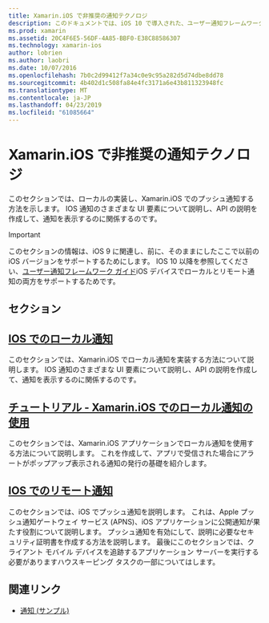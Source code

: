 ```yaml
---
title: Xamarin.iOS で非推奨の通知テクノロジ
description: このドキュメントでは、iOS 10 で導入された、ユーザー通知フレームワーク置き換わって iOS 通知のテクノロジについて説明します。
ms.prod: xamarin
ms.assetid: 20C4F6E5-56DF-4A85-BBF0-E38C88586307
ms.technology: xamarin-ios
author: lobrien
ms.author: laobri
ms.date: 10/07/2016
ms.openlocfilehash: 7b0c2d99412f7a34c0e9c95a282d5d74dbe8dd78
ms.sourcegitcommit: 4b402d1c508fa84e4fc3171a6e43b811323948fc
ms.translationtype: MT
ms.contentlocale: ja-JP
ms.lasthandoff: 04/23/2019
ms.locfileid: "61085664"
---
```

# <a name="deprecated-notification-technologies-in-xamarinios"></a>Xamarin.iOS で非推奨の通知テクノロジ

このセクションでは、ローカルの実装し、Xamarin.iOS でのプッシュ通知する方法を示します。 IOS 通知のさまざまな UI 要素について説明し、API の説明を作成して、通知を表示するのに関係するのです。

> [!IMPORTANT]
> このセクションの情報は、iOS 9 に関連し、前に、そのままにしたここで以前の iOS バージョンをサポートするためにします。 IOS 10 以降を参照してください、[ユーザー通知フレームワーク ガイド](~/ios/platform/user-notifications/index.md)iOS デバイスでローカルとリモート通知の両方をサポートするためです。

## <a name="sections"></a>セクション

<a name="Local Notifications In iOS" />

##  <a name="local-notifications-in-ioslocal-notifications-in-iosmd"></a>[IOS でのローカル通知](local-notifications-in-ios.md)

このセクションでは、Xamarin.iOS でローカル通知を実装する方法について説明します。 IOS 通知のさまざまな UI 要素について説明し、API の説明を作成して、通知を表示するのに関係するのです。

<a name="Local Notifications Walkthrough" />

##  <a name="walkthrough---using-local-notifications-in-xamarinioslocal-notifications-in-ios-walkthroughmd"></a>[チュートリアル - Xamarin.iOS でのローカル通知の使用](local-notifications-in-ios-walkthrough.md)

このセクションでは、Xamarin.iOS アプリケーションでローカル通知を使用する方法について説明します。 これを作成して、アプリで受信された場合にアラートがポップアップ表示される通知の発行の基礎を紹介します。

<a name="Remote Notifications In iOS" />

##  <a name="remote-notifications-in-iosremote-notifications-in-iosmd"></a>[IOS でのリモート通知](remote-notifications-in-ios.md)

このセクションでは、iOS でプッシュ通知を説明します。 これは、Apple プッシュ通知ゲートウェイ サービス (APNS)、iOS アプリケーションに公開通知が果たす役割について説明します。 プッシュ通知を有効にして、説明に必要なセキュリティ証明書を作成する方法を説明します。 最後にこのセクションでは、クライアント モバイル デバイスを追跡するアプリケーション サーバーを実行する必要がありますハウスキーピング タスクの一部についてはします。

## <a name="related-links"></a>関連リンク

- [通知 (サンプル)](https://developer.xamarin.com/samples/monotouch/Notifications/)
